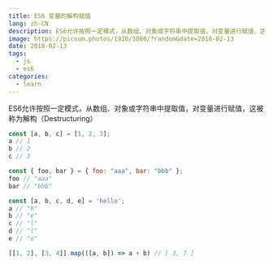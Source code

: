 ```yaml
---
title: ES6 变量的解构赋值
lang: zh-CN
description: ES6允许按照一定模式，从数组、对象或字符串中提取值，对变量进行赋值，这被称为解构（Destructuring）
image: https://picsum.photos/1920/1080/?random&date=2018-02-13
date: 2018-02-13
tags:
  - js
  - es6
categories:
  - learn
--- 
```


ES6允许按照一定模式，从数组、对象或字符串中提取值，对变量进行赋值，这被称为解构（Destructuring）

<!-- more -->

``` js
const [a, b, c] = [1, 2, 3];
a // 1
b // 2
c // 3

const { foo, bar } = { foo: "aaa", bar: "bbb" };
foo // "aaa"
bar // "bbb"

const [a, b, c, d, e] = 'hello';
a // "h"
b // "e"
c // "l"
d // "l"
e // "o"

[[1, 2], [3, 4]].map(([a, b]) => a + b) // [ 3, 7 ]
```